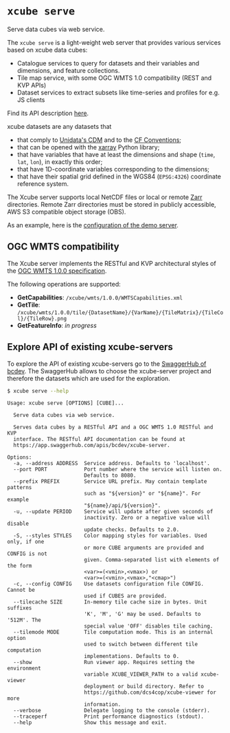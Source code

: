 # `xcube serve`

Serve data cubes via web service.

The `xcube serve` is a light-weight web server that provides various services based on
xcube data cubes:

* Catalogue services to query for datasets and their variables and dimensions, and feature collections.
* Tile map service, with some OGC WMTS 1.0 compatibility (REST and KVP APIs)
* Dataset services to extract subsets like time-series and profiles for e.g. JS clients

Find its API description [here](https://app.swaggerhub.com/apis-docs/bcdev/xcube-server).

xcube datasets are any datasets that

* that comply to [Unidata's CDM](https://www.unidata.ucar.edu/software/thredds/v4.3/netcdf-java/CDM/) and to the [CF Conventions](http://cfconventions.org/);
* that can be opened with the [xarray](https://xarray.pydata.org/en/stable/) Python library;
* that have variables that have at least the dimensions and shape (`time`, `lat`, `lon`), in exactly this order;
* that have 1D-coordinate variables corresponding to the dimensions;
* that have their spatial grid defined in the WGS84 (`EPSG:4326`) coordinate reference system.

The Xcube server supports local NetCDF files or local or remote [Zarr](https://zarr.readthedocs.io/en/stable/) directories.
Remote Zarr directories must be stored in publicly accessible, AWS S3 compatible
object storage (OBS).

As an example, here is the [configuration of the demo server](https://github.com/dcs4cop/xcube/blob/master/examples/serve/demo/config.yml).

## OGC WMTS compatibility

The Xcube server implements the RESTful and KVP architectural styles
of the [OGC WMTS 1.0.0 specification](http://www.opengeospatial.org/standards/wmts).

The following operations are supported:

* **GetCapabilities**: `/xcube/wmts/1.0.0/WMTSCapabilities.xml`
* **GetTile**: `/xcube/wmts/1.0.0/tile/{DatasetName}/{VarName}/{TileMatrix}/{TileCol}/{TileRow}.png`
* **GetFeatureInfo**: *in progress*

## Explore API of existing xcube-servers

To explore the API of existing xcube-servers go to the [SwaggerHub of bcdev](https://app.swaggerhub.com/apis/bcdev/xcube-server/0.1.0.dev6).
The SwaggerHub allows to choose the xcube-server project and therefore the datasets which are used for the exploration.


```bash
$ xcube serve --help
```

    Usage: xcube serve [OPTIONS] [CUBE]...
    
      Serve data cubes via web service.
    
      Serves data cubes by a RESTful API and a OGC WMTS 1.0 RESTful and KVP
      interface. The RESTful API documentation can be found at
      https://app.swaggerhub.com/apis/bcdev/xcube-server.
    
    Options:
      -a, --address ADDRESS  Service address. Defaults to 'localhost'.
      --port PORT            Port number where the service will listen on.
                             Defaults to 8080.
      --prefix PREFIX        Service URL prefix. May contain template patterns
                             such as "${version}" or "${name}". For example
                             "${name}/api/${version}".
      -u, --update PERIOD    Service will update after given seconds of
                             inactivity. Zero or a negative value will disable
                             update checks. Defaults to 2.0.
      -S, --styles STYLES    Color mapping styles for variables. Used only, if one
                             or more CUBE arguments are provided and CONFIG is not
                             given. Comma-separated list with elements of the form
                             <var>=(<vmin>,<vmax>) or
                             <var>=(<vmin>,<vmax>,"<cmap>")
      -c, --config CONFIG    Use datasets configuration file CONFIG. Cannot be
                             used if CUBES are provided.
      --tilecache SIZE       In-memory tile cache size in bytes. Unit suffixes
                             'K', 'M', 'G' may be used. Defaults to '512M'. The
                             special value 'OFF' disables tile caching.
      --tilemode MODE        Tile computation mode. This is an internal option
                             used to switch between different tile computation
                             implementations. Defaults to 0.
      --show                 Run viewer app. Requires setting the environment
                             variable XCUBE_VIEWER_PATH to a valid xcube-viewer
                             deployment or build directory. Refer to
                             https://github.com/dcs4cop/xcube-viewer for more
                             information.
      --verbose              Delegate logging to the console (stderr).
      --traceperf            Print performance diagnostics (stdout).
      --help                 Show this message and exit.

